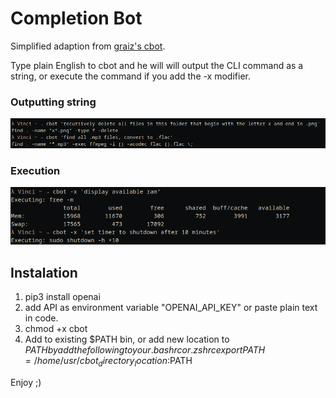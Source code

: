 # Completion Bot

Simplified adaption from [graiz's cbot](https://github.com/graiz/cbot). 

Type plain English to cbot and he will will output the CLI command as a string, or execute the command if you add the -x modifier.


### Outputting string
![Example of language completion](cbot_1.png)

### Execution 
![Example of execution](cbot_2.png)

## Instalation

1. pip3 install openai
2. add API as environment variable "OPENAI_API_KEY" or paste plain text in code.
3. chmod +x cbot
4. Add to existing $PATH bin, or add new location to $PATH by add the following to your .bashrc or .zshrc
export PATH=/home/usr/cbot_directory_location:$PATH

Enjoy ;)
  

